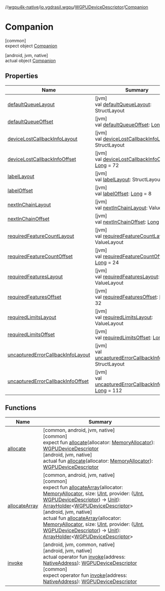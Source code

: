 //[wgpu4k-native](../../../../index.md)/[io.ygdrasil.wgpu](../../index.md)/[WGPUDeviceDescriptor](../index.md)/[Companion](index.md)

# Companion

[common]\
expect object [Companion](index.md)

[android, jvm, native]\
actual object [Companion](index.md)

## Properties

| Name | Summary |
|---|---|
| [defaultQueueLayout](default-queue-layout.md) | [jvm]<br>val [defaultQueueLayout](default-queue-layout.md): StructLayout |
| [defaultQueueOffset](default-queue-offset.md) | [jvm]<br>val [defaultQueueOffset](default-queue-offset.md): [Long](https://kotlinlang.org/api/core/kotlin-stdlib/kotlin/-long/index.html) = 48 |
| [deviceLostCallbackInfoLayout](device-lost-callback-info-layout.md) | [jvm]<br>val [deviceLostCallbackInfoLayout](device-lost-callback-info-layout.md): StructLayout |
| [deviceLostCallbackInfoOffset](device-lost-callback-info-offset.md) | [jvm]<br>val [deviceLostCallbackInfoOffset](device-lost-callback-info-offset.md): [Long](https://kotlinlang.org/api/core/kotlin-stdlib/kotlin/-long/index.html) = 72 |
| [labelLayout](label-layout.md) | [jvm]<br>val [labelLayout](label-layout.md): StructLayout |
| [labelOffset](label-offset.md) | [jvm]<br>val [labelOffset](label-offset.md): [Long](https://kotlinlang.org/api/core/kotlin-stdlib/kotlin/-long/index.html) = 8 |
| [nextInChainLayout](next-in-chain-layout.md) | [jvm]<br>val [nextInChainLayout](next-in-chain-layout.md): ValueLayout |
| [nextInChainOffset](next-in-chain-offset.md) | [jvm]<br>val [nextInChainOffset](next-in-chain-offset.md): [Long](https://kotlinlang.org/api/core/kotlin-stdlib/kotlin/-long/index.html) = 0 |
| [requiredFeatureCountLayout](required-feature-count-layout.md) | [jvm]<br>val [requiredFeatureCountLayout](required-feature-count-layout.md): ValueLayout |
| [requiredFeatureCountOffset](required-feature-count-offset.md) | [jvm]<br>val [requiredFeatureCountOffset](required-feature-count-offset.md): [Long](https://kotlinlang.org/api/core/kotlin-stdlib/kotlin/-long/index.html) = 24 |
| [requiredFeaturesLayout](required-features-layout.md) | [jvm]<br>val [requiredFeaturesLayout](required-features-layout.md): ValueLayout |
| [requiredFeaturesOffset](required-features-offset.md) | [jvm]<br>val [requiredFeaturesOffset](required-features-offset.md): [Long](https://kotlinlang.org/api/core/kotlin-stdlib/kotlin/-long/index.html) = 32 |
| [requiredLimitsLayout](required-limits-layout.md) | [jvm]<br>val [requiredLimitsLayout](required-limits-layout.md): ValueLayout |
| [requiredLimitsOffset](required-limits-offset.md) | [jvm]<br>val [requiredLimitsOffset](required-limits-offset.md): [Long](https://kotlinlang.org/api/core/kotlin-stdlib/kotlin/-long/index.html) = 40 |
| [uncapturedErrorCallbackInfoLayout](uncaptured-error-callback-info-layout.md) | [jvm]<br>val [uncapturedErrorCallbackInfoLayout](uncaptured-error-callback-info-layout.md): StructLayout |
| [uncapturedErrorCallbackInfoOffset](uncaptured-error-callback-info-offset.md) | [jvm]<br>val [uncapturedErrorCallbackInfoOffset](uncaptured-error-callback-info-offset.md): [Long](https://kotlinlang.org/api/core/kotlin-stdlib/kotlin/-long/index.html) = 112 |

## Functions

| Name | Summary |
|---|---|
| [allocate](allocate.md) | [common, android, jvm, native]<br>[common]<br>expect fun [allocate](allocate.md)(allocator: [MemoryAllocator](../../../ffi/-memory-allocator/index.md)): [WGPUDeviceDescriptor](../index.md)<br>[android, jvm, native]<br>actual fun [allocate](allocate.md)(allocator: [MemoryAllocator](../../../ffi/-memory-allocator/index.md)): [WGPUDeviceDescriptor](../index.md) |
| [allocateArray](allocate-array.md) | [common, android, jvm, native]<br>[common]<br>expect fun [allocateArray](allocate-array.md)(allocator: [MemoryAllocator](../../../ffi/-memory-allocator/index.md), size: [UInt](https://kotlinlang.org/api/core/kotlin-stdlib/kotlin/-u-int/index.html), provider: ([UInt](https://kotlinlang.org/api/core/kotlin-stdlib/kotlin/-u-int/index.html), [WGPUDeviceDescriptor](../index.md)) -&gt; [Unit](https://kotlinlang.org/api/core/kotlin-stdlib/kotlin/-unit/index.html)): [ArrayHolder](../../../ffi/-array-holder/index.md)&lt;[WGPUDeviceDescriptor](../index.md)&gt;<br>[android, jvm, native]<br>actual fun [allocateArray](allocate-array.md)(allocator: [MemoryAllocator](../../../ffi/-memory-allocator/index.md), size: [UInt](https://kotlinlang.org/api/core/kotlin-stdlib/kotlin/-u-int/index.html), provider: ([UInt](https://kotlinlang.org/api/core/kotlin-stdlib/kotlin/-u-int/index.html), [WGPUDeviceDescriptor](../index.md)) -&gt; [Unit](https://kotlinlang.org/api/core/kotlin-stdlib/kotlin/-unit/index.html)): [ArrayHolder](../../../ffi/-array-holder/index.md)&lt;[WGPUDeviceDescriptor](../index.md)&gt; |
| [invoke](invoke.md) | [android, jvm, common, native]<br>[android, jvm, native]<br>actual operator fun [invoke](invoke.md)(address: [NativeAddress](../../../ffi/-native-address/index.md)): [WGPUDeviceDescriptor](../index.md)<br>[common]<br>expect operator fun [invoke](invoke.md)(address: [NativeAddress](../../../ffi/-native-address/index.md)): [WGPUDeviceDescriptor](../index.md) |